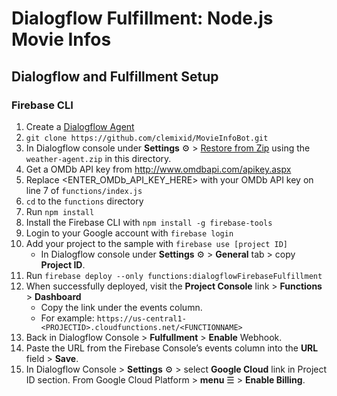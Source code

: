 # Dialogflow Fulfillment: Node.js Movie Infos

## Dialogflow and Fulfillment Setup

### Firebase CLI
1. Create a [Dialogflow Agent](https://console.dialogflow.com/)
2. `git clone https://github.com/clemixid/MovieInfoBot.git`
3. In Dialogflow console under **Settings** ⚙ > [Restore from Zip](https://dialogflow.com/docs/agents#export_and_import) using the `weather-agent.zip` in this directory.
4. Get a OMDb API key from http://www.omdbapi.com/apikey.aspx
5. Replace <ENTER_OMDb_API_KEY_HERE> with your OMDb API key on line 7 of `functions/index.js`
6. `cd` to the `functions` directory
7. Run `npm install`
8. Install the Firebase CLI with `npm install -g firebase-tools`
9. Login to your Google account with `firebase login`
10. Add your project to the sample with `firebase use [project ID]`
      + In Dialogflow console under **Settings** ⚙ > **General** tab > copy **Project ID**.
11. Run `firebase deploy --only functions:dialogflowFirebaseFulfillment`
12. When successfully deployed, visit the **Project Console** link > **Functions** > **Dashboard**
      + Copy the link under the events column.
      + For example: `https://us-central1-<PROJECTID>.cloudfunctions.net/<FUNCTIONNAME>`
13. Back in Dialogflow Console > **Fulfullment** > **Enable** Webhook.
14. Paste the URL from the Firebase Console’s events column into the **URL** field > **Save**.
15. In Dialogflow Console > **Settings** ⚙ > select **Google Cloud** link in Project ID section. From Google Cloud Platform > **menu** ☰ > **Enable Billing**.
